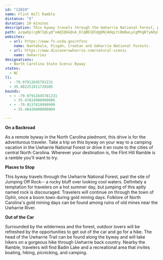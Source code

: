 ```yaml
---
id: "12819"
name: Flint Hill Ramble
distance: "5"
duration: 10 minutes
description: This byway travels through the Uwharrie National Forest, past Jumping Off Rock (actually 'jumping off' is discouraged) and through the town of Ophir, once a boom town during gold mining days.
path: acqwEp|cgN?}@Ly@^oA@}@Gk@sA_D]qBD{@l@gDN}AOqLYcBmDwLyCgMYgB?yADy@b@mBlBmF~@qBhBiCrB_Eb@g@d@WjIaB`@e@VyAJeDKeAi@uBIcADo@^kAb@mArAaCHeA}BiTU_FSs@wBgEOy@?e@RmAIsBH_AnCuFx@wCLgACsEkAuG]w@}AaCaAwCqHcLMg@AkAHmIZu@r@_@d@?vFzAb@@x@Sp@g@Rg@H}AcAiFwCuLiCeFo@kBKcA@yCUeBcCgFKs@?m@hAiAz@_BdGqOn@gAd@y@bBkBxBwBHaAYaDIwCRaDNmGCaAkAsJJiEHeBNcAtBcEvAsD
websites:
  - url: https://www.fs.usda.gov/nfsnc
    name: Nantahala, Pisgah, Croatan and Uwharrie National Forests.
  - url: https://www.discoveruwharrie.com/natural-scenic
    name: Uwharries
designations:
  - North Carolina State Scenic Byway
states:
  - NC
ll:
  - -79.97912645781231
  - 35.482251911728305
bounds:
  - - -79.97912645781231
    - 35.47824900000006
  - - -79.9137419999999
    - 35.48426800000004

---
```


__On a Backroad__

As a remote byway in the North Carolina piedmont, this drive is for the adventurous traveler. Take a trip on this byway on your way to a camping vacation in the Uwharrie National Forest or drive it en route to the cities of central North Carolina. Wherever your destination is, the Flint Hill Ramble is a ramble you'll want to try.

__Places to Stop__

This byway travels through the Uwharrie National Forest, past the site of Jumping Off Rock-- a rocky bluff over looking cool waters. Definitely a temptation for travelers on a hot summer day, but jumping of this aptly named rock is discouraged. Travelers will continue on through the town of Ophir, once a boom town during gold mining days. Folklore of North Carolina's gold mining days can be found among ruins of old mines near the Uwharrie River.

__Out of the Car__

Surrounded by the wilderness and the forest, outdoor lovers will be refreshed by the opportunities to get out of the car and go for a hike. The head of the Uwharrie Trail can be found along the byway and will take hikers on a gorgeous hike through Uwharrie back country. Nearby the Ramble, travelers will find Badin Lake and a recreational area that invites boating, hiking, picnicking, and camping.
